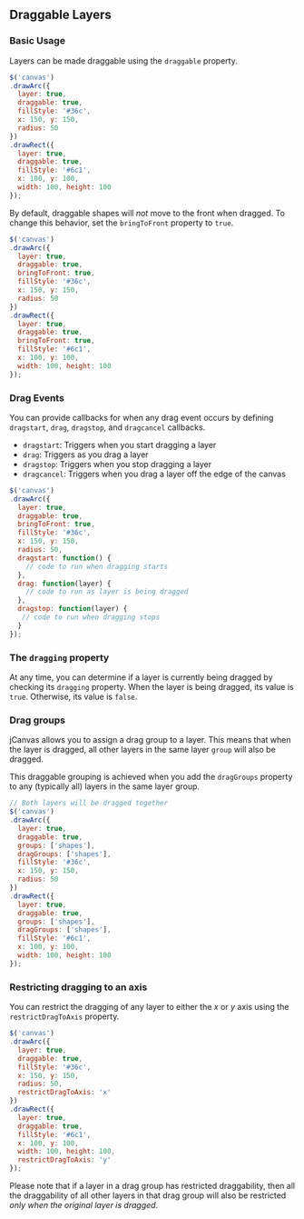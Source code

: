 ## Draggable Layers

### Basic Usage

Layers can be made draggable using the `draggable` property.

```javascript
$('canvas')
.drawArc({
  layer: true,
  draggable: true,
  fillStyle: '#36c',
  x: 150, y: 150,
  radius: 50
})
.drawRect({
  layer: true,
  draggable: true,
  fillStyle: '#6c1',
  x: 100, y: 100,
  width: 100, height: 100
});
```

By default, draggable shapes will *not* move to the front when dragged. To change this behavior, set the `bringToFront` property to `true`.

```javascript
$('canvas')
.drawArc({
  layer: true,
  draggable: true,
  bringToFront: true,
  fillStyle: '#36c',
  x: 150, y: 150,
  radius: 50
})
.drawRect({
  layer: true,
  draggable: true,
  bringToFront: true,
  fillStyle: '#6c1',
  x: 100, y: 100,
  width: 100, height: 100
});
```

### Drag Events

You can provide callbacks for when any drag event occurs by defining `dragstart`, `drag`, `dragstop`, and `dragcancel` callbacks.  
  - `dragstart`: Triggers when you start dragging a layer
  - `drag`: Triggers as you drag a layer
  - `dragstop`: Triggers when you stop dragging a layer
  - `dragcancel`: Triggers when you drag a layer off the edge of the canvas

```javascript
$('canvas')
.drawArc({
  layer: true,
  draggable: true,
  bringToFront: true,
  fillStyle: '#36c',
  x: 150, y: 150,
  radius: 50,
  dragstart: function() {
    // code to run when dragging starts
  },
  drag: function(layer) {
    // code to run as layer is being dragged
  },
  dragstop: function(layer) {
   // code to run when dragging stops
  }
});
```

### The `dragging` property

At any time, you can determine if a layer is currently being dragged by checking its `dragging` property. When the layer is being dragged, its value is `true`. Otherwise, its value is `false`.

### Drag groups

jCanvas allows you to assign a drag group to a layer. This means that when the layer is dragged, all other layers in the same layer `group` will also be dragged.

This draggable grouping is achieved when you add the `dragGroups` property to any (typically all) layers in the same layer group.

```javascript
// Both layers will be dragged together
$('canvas')
.drawArc({
  layer: true,
  draggable: true,
  groups: ['shapes'],
  dragGroups: ['shapes'],
  fillStyle: '#36c',
  x: 150, y: 150,
  radius: 50
})
.drawRect({
  layer: true,
  draggable: true,
  groups: ['shapes'],
  dragGroups: ['shapes'],
  fillStyle: '#6c1',
  x: 100, y: 100,
  width: 100, height: 100
});
```

### Restricting dragging to an axis

You can restrict the dragging of any layer to either the *x* or *y* axis using the `restrictDragToAxis` property.

```javascript
$('canvas')
.drawArc({
  layer: true,
  draggable: true,
  fillStyle: '#36c',
  x: 150, y: 150,
  radius: 50,
  restrictDragToAxis: 'x'
})
.drawRect({
  layer: true,
  draggable: true,
  fillStyle: '#6c1',
  x: 100, y: 100,
  width: 100, height: 100,
  restrictDragToAxis: 'y'
});
```

Please note that if a layer in a drag group has restricted draggability, then all the draggability of all other layers in that drag group will also be restricted *only when the original layer is dragged*.
